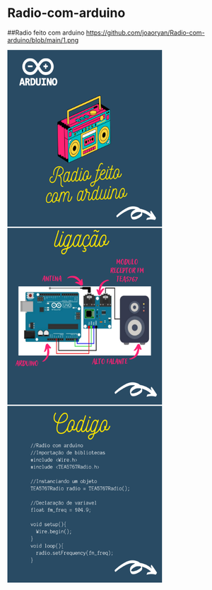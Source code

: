 # Radio-com-arduino
##Radio feito com arduino https://github.com/joaoryan/Radio-com-arduino/blob/main/1.png

   <img src="https://github.com/joaoryan/Radio-com-arduino/blob/main/1.png" width="350px" height="400px"/>
<img src="https://github.com/joaoryan/Radio-com-arduino/blob/main/2.png" width="350px" height="400px"/>
<img src="https://github.com/joaoryan/Radio-com-arduino/blob/main/3.png" width="350px" height="400px"/>

